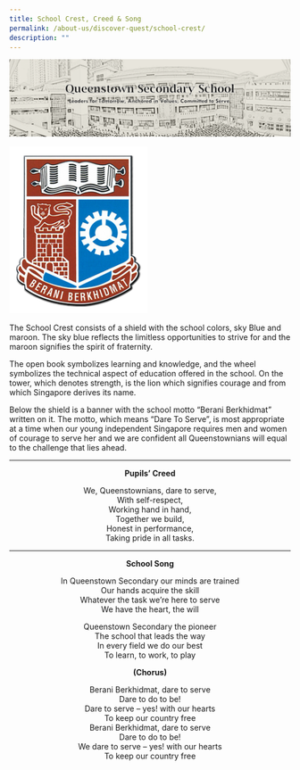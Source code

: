 ```yaml
---
title: School Crest, Creed & Song
permalink: /about-us/discover-quest/school-crest/
description: ""
---
```

![](/images/Discover%20Quest/Master_Banner_1.png)


![](/images/QTSS_Logo2-247x300.png)


The School Crest consists of a shield with the school colors, sky Blue and maroon. The sky blue reflects the limitless opportunities to strive for and the maroon signifies the spirit of fraternity.

The open book symbolizes learning and knowledge, and the wheel symbolizes the technical aspect of education offered in the school. On the tower, which denotes strength, is the lion which signifies courage and from which Singapore derives its name.

Below the shield is a banner with the school motto “Berani Berkhidmat” written on it. The motto, which means “Dare To Serve”, is most appropriate at a time when our young independent Singapore requires men and women of courage to serve her and we are confident all Queenstownians will equal to the challenge that lies ahead.

* * *
<center>

**Pupils’ Creed**

We, Queenstownians, dare to serve,  
With self-respect,  
Working hand in hand,  
Together we build,  
Honest in performance,  
Taking pride in all tasks.

* * *

**School Song**

In Queenstown Secondary our minds are trained  
Our hands acquire the skill  
Whatever the task we’re here to serve  
We have the heart, the will

Queenstown Secondary the pioneer  
The school that leads the way  
In every field we do our best  
To learn, to work, to play

**(Chorus)**

Berani Berkhidmat, dare to serve  
Dare to do to be!  
Dare to serve – yes! with our hearts  
To keep our country free  
Berani Berkhidmat, dare to serve  
Dare to do to be!  
We dare to serve – yes! with our hearts  
To keep our country free
	
</center>